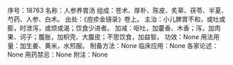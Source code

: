 序号：18763
名称：人参养胃汤
组成：苍术、厚朴、陈皮、炙草、茯苓、半夏、芍药、人参、白术。
出处：《痘疹金镜录》卷上。
主治：小儿脾胃不和，或吐或膨，时泄泻，或烦或渴；饮食少进者。
加减：呕吐，加藿香、木香；泻，加肉果、诃子；腹胀，加枳壳、大腹皮；不思饮食，加益智。
功效：None
用法用量：加生姜、黄米，水煎服。
制备方法：None
临床应用：None
各家论述：None
用药禁忌：None
附注：None
